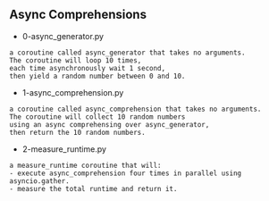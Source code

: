 ## Async Comprehensions
* 0-async_generator.py
```
a coroutine called async_generator that takes no arguments.
The coroutine will loop 10 times,
each time asynchronously wait 1 second,
then yield a random number between 0 and 10.
```

* 1-async_comprehension.py
```
a coroutine called async_comprehension that takes no arguments.
The coroutine will collect 10 random numbers
using an async comprehensing over async_generator,
then return the 10 random numbers.
```

* 2-measure_runtime.py
```
a measure_runtime coroutine that will:
- execute async_comprehension four times in parallel using asyncio.gather.
- measure the total runtime and return it.
```